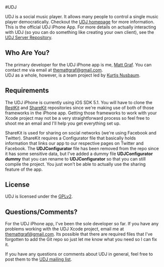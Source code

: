 #UDJ

UDJ is a social music player. It allows many people to control
a single music player democratically. Checkout the
[UDJ homepage][home] for more information. This is the official
UDJ iPhone App. For more details on actually interacting with
UDJ (so you can do something like creating your own client), see the [UDJ Server Repository][server].

## Who Are You?

The primary developer for the UDJ iPhone app is me, [Matt Graf][mg]. You can contact me via email at themattgraf@gmail.com.   
UDJ as a whole, however, is a team project led by [Kurtis Nusbaum][kln].

## Requirements
The UDJ iPhone is currently using iOS SDK 5.1. You will have to clone the [RestKit][rk] and [ShareKit][shk] repositories since we're making use of both of those frameworks in the iPhone app. Getting those frameworks to work with your Xcode project may not be a very straightforward process so feel free to shoot me an email and I'll help you get everything set up.   
   
ShareKit is used for sharing on social networks (we're using Facebook and Twitter). ShareKit requires a Configurator file that basically holds information that links our app to our respective pages on Twitter and Facebook. The **UDJConfigurator** file has been removed from the repo since it has some sensitive data, but I've added a dummy file **UDJConfigurator dummy** that you can rename to **UDJConfigurator** so that you can still compile the project. You just won't be able to actually use the sharing feature of the app.

## License
UDJ is licensed under the [GPLv2][gpl].

## Questions/Comments?

For the UDJ iPhone app, I've been the sole developer so far. If you have any problems working with the UDJ Xcode project, email me at themattgraf@gmail.com. Its possible that there are required files that I've forgotten to add the Git repo so just let me know what you need so I can fix it.   
   
If you have any questions or comments about UDJ in general, feel free to post them to
the [UDJ mailing list][mailing].

[home]:https://www.udjplayer.com
[server]:https://github.com/klnusbaum/UDJ
[kln]:https://github.com/klnusbaum/
[gpl]:https://github.com/yourmattg/UDJ/blob/master/LICENSE
[mailing]:mailto:udjdev@bazaarsolutions.com
[mg]:https://github.com/yourmattg/
[rk]:https://github.com/RestKit/RestKit
[shk]:https://github.com/ShareKit/ShareKit
